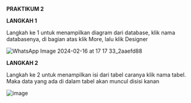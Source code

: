 **PRAKTIKUM 2**

**LANGKAH 1**

Langkah ke 1 untuk menampilkan diagram dari database, klik nama databasenya, di bagian atas klik More, lalu klik Designer

![WhatsApp Image 2024-02-16 at 17 17 33_2aaefd88](https://github.com/dhafimuammar/PRAKTIKUM-PERTEMUAN-1/assets/160202301/7df90f26-5873-4ed2-b99d-de5edfad1421)

**LANGKAH 2**

Langkah ke 2 untuk menampilkan isi dari tabel caranya klik nama tabel. Maka data yang ada di dalam tabel akan muncul disisi kanan

![image](https://github.com/dhafimuammar/PRAKTIKUM-PERTEMUAN-1/assets/160202301/649f7d0e-075f-4053-bc6a-7ffb17d00ba3)
